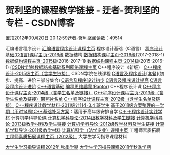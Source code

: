 
# 贺利坚的课程教学链接 - 迂者-贺利坚的专栏 - CSDN博客

置顶2012年09月20日 20:12:59[迂者-贺利坚](https://me.csdn.net/sxhelijian)阅读数：49514


汇编语言程序设计
[汇编语言程序设计课程主页](http://blog.csdn.net/sxhelijian/article/details/56671827)
程序设计基础（C语言）
[程序设计基础(C语言)课程主页-2016级](http://blog.csdn.net/sxhelijian/article/details/52557897)
数据结构
[数据结构课程主页-2016级](http://blog.csdn.net/sxhelijian/article/details/77717565)(2017-2018-1)
[数据结构课程主页-2015级](http://blog.csdn.net/sxhelijian/article/details/52347371)(2016-2017-1)
[数据结构课程主页-2014级](http://blog.csdn.net/sxhelijian/article/details/48058759)(2015-2016-1)
[(CSDN学院)数据结构基础系列网络课程主页](http://blog.csdn.net/sxhelijian/article/details/48395029)
C++程序设计（新版）
[C++程序设计-2015级主页（含学生链接）](http://blog.csdn.net/sxhelijian/article/details/50759330)
CSDN学院在线课程
[C语言及程序设计[套餐]](http://blog.csdn.net/sxhelijian/article/details/46840451)(初步、提高、进阶三部分集合)
[C语言及程序设计初步](http://blog.csdn.net/sxhelijian/article/details/42079501)
[C语言及程序设计提高](http://blog.csdn.net/sxhelijian/article/details/43225811)
[C语言及程序设计进阶](http://blog.csdn.net/sxhelijian/article/details/45701253)
[C++语言基础](http://blog.csdn.net/sxhelijian/article/details/44117039)
[编程思维启蒙(Raptor)](http://blog.csdn.net/sxhelijian/article/details/52523299)
C++程序设计课
[C++程序设计课程主页-2014级（含学生名单及链接）](http://blog.csdn.net/sxhelijian/article/details/39152703)
[C++程序设计课程主页-2013级（含学生名单及链接）](http://blog.csdn.net/sxhelijian/article/details/11890759)[带照片名单](http://blog.csdn.net/sxhelijian/article/details/12754789)
[C++程序设计课程主页-2012级（含学生名单及链接）](http://blog.csdn.net/sxhelijian/article/details/7910565)
[C++程序设计教学材料-2011级](http://blog.csdn.net/sxhelijian/article/details/7056008)[计114-3.4 班学生](http://blog.csdn.net/sxhelijian/article/details/7058968)
[基于2011级方案整理的一学期（用时14周)C++基础补习方案](http://blog.csdn.net/sxhelijian/article/details/7935578)：适用于高年级安排自学
[C＋＋程序设计实践学材](http://blog.csdn.net/sxhelijian/article/details/17710109)
计算机学科导论课
[计算机学科导论-2014级教学材料及学生链接](http://blog.csdn.net/sxhelijian/article/details/39495003)
[计算机学科导论-2013级教学材料及学生链接](http://blog.csdn.net/sxhelijian/article/details/11483345)
[计算机学科导论-2012级教学材料及学生链接](http://blog.csdn.net/sxhelijian/article/details/8000911)
[计算机学科导论-2011级教学材料](http://blog.csdn.net/sxhelijian/article/details/8000834)
[计算机科学（法学专业）课程主页](http://blog.csdn.net/sxhelijian/article/details/13705597)
工程师素质拓展
[工程师素质拓展课程主页（2012级）](http://blog.csdn.net/sxhelijian/article/details/8780794)
大学生学习指导课程材料

[大学生学习指导课程2012年 秋季学期](http://blog.sciencenet.cn/home.php?mod=space&uid=64000&do=blog&quickforward=1&id=616712)
[大学生学习指导课程2011年秋季学期](http://blog.sciencenet.cn/home.php?mod=space&uid=64000&do=blog&id=599298)
﻿﻿
﻿﻿
﻿﻿

